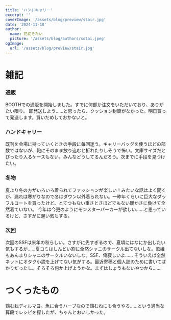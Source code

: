 ```yaml
---
title: 'ハンドキャリー'
excerpt: ''
coverImage: '/assets/blog/preview/stair.jpg'
date: '2024-11-18'
author:
  name: 花初そたい
  picture: '/assets/blog/authors/sotai.jpeg'
ogImage:
  url: '/assets/blog/preview/stair.jpg'
---
```

# 雑記
### 通販
BOOTHでの通販を開始しました。すでに何部か注文をいただいており、ありがたい限り。
即発送しよう……と思ったら、クッション封筒がなかった。明日買って発送します。買いだめしておかないと。

### ハンドキャリー
既刊を会場に持っていくときの手段に毎回迷う。キャリーバッグを使うほどの部数ではないが、鞄にそのまま放り込むと折れたりしそうで怖い。文庫サイズだとぴったり入るケースもない。みんなどうしてるんだろう。次までに手段を見つけたい。

### 冬物
夏より冬の方がいろいろ着られてファッションが楽しい！みたいな話はよく聞くが、漏れは寒がりなので冬はダウン以外着られない。一昨年くらいに巨大なダッフルコートを買ったけど、とてつもない重さとさほどでもない暖かさに負けて全然着ていない。
今年は今更のようにモンスターパーカーが欲しい……と思っているけど、さすがに遅い気もする。

### 次回
次回のSSFは来年の秋らしい。さすがに先すぎるので、夏頃にはなにか出したい気もするが……夏コミはしんどい割に全然シャニのサークル出てないしな。歌姫もあんまりシャニのサークルいないしな。SSF、俺寂しいよ……
そういえば全然ネットにオタク小説を上げてない気がする。最近寄稿と個人誌のために書いてばかりだったし。そろそろ何か上げようかな。まずはしょうもないやつから……

# つくったもの
鶏むねディルマヨ。魚に合うハーブなので鶏むねにも合うやろ……という適当な算段でレシピを探したが、ちゃんとおいしかった。